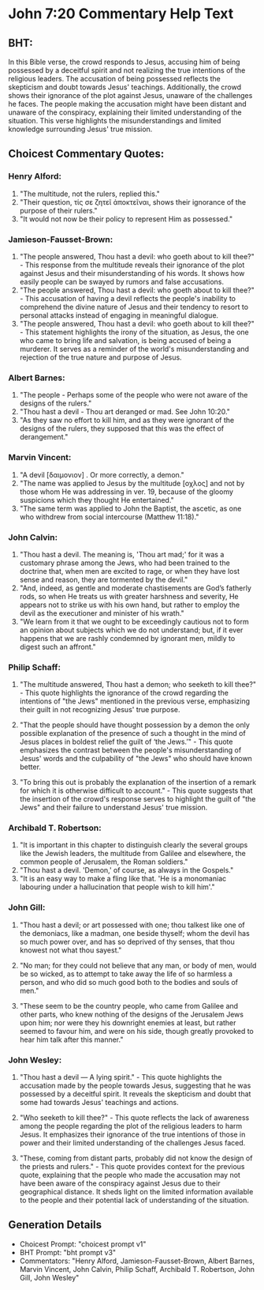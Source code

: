 # John 7:20 Commentary Help Text

## BHT:
In this Bible verse, the crowd responds to Jesus, accusing him of being possessed by a deceitful spirit and not realizing the true intentions of the religious leaders. The accusation of being possessed reflects the skepticism and doubt towards Jesus' teachings. Additionally, the crowd shows their ignorance of the plot against Jesus, unaware of the challenges he faces. The people making the accusation might have been distant and unaware of the conspiracy, explaining their limited understanding of the situation. This verse highlights the misunderstandings and limited knowledge surrounding Jesus' true mission.

## Choicest Commentary Quotes:
### Henry Alford:
1. "The multitude, not the rulers, replied this."
2. "Their question, τίς σε ζητεῖ ἀποκτεῖναι, shows their ignorance of the purpose of their rulers."
3. "It would not now be their policy to represent Him as possessed."

### Jamieson-Fausset-Brown:
1. "The people answered, Thou hast a devil: who goeth about to kill thee?" - This response from the multitude reveals their ignorance of the plot against Jesus and their misunderstanding of his words. It shows how easily people can be swayed by rumors and false accusations.
2. "The people answered, Thou hast a devil: who goeth about to kill thee?" - This accusation of having a devil reflects the people's inability to comprehend the divine nature of Jesus and their tendency to resort to personal attacks instead of engaging in meaningful dialogue.
3. "The people answered, Thou hast a devil: who goeth about to kill thee?" - This statement highlights the irony of the situation, as Jesus, the one who came to bring life and salvation, is being accused of being a murderer. It serves as a reminder of the world's misunderstanding and rejection of the true nature and purpose of Jesus.

### Albert Barnes:
1. "The people - Perhaps some of the people who were not aware of the designs of the rulers."
2. "Thou hast a devil - Thou art deranged or mad. See John 10:20."
3. "As they saw no effort to kill him, and as they were ignorant of the designs of the rulers, they supposed that this was the effect of derangement."

### Marvin Vincent:
1. "A devil [δαιμονιον] . Or more correctly, a demon." 
2. "The name was applied to Jesus by the multitude [οχλος] and not by those whom He was addressing in ver. 19, because of the gloomy suspicions which they thought He entertained."
3. "The same term was applied to John the Baptist, the ascetic, as one who withdrew from social intercourse (Matthew 11:18)."

### John Calvin:
1. "Thou hast a devil. The meaning is, 'Thou art mad;' for it was a customary phrase among the Jews, who had been trained to the doctrine that, when men are excited to rage, or when they have lost sense and reason, they are tormented by the devil."
2. "And, indeed, as gentle and moderate chastisements are God’s fatherly rods, so when He treats us with greater harshness and severity, He appears not to strike us with his own hand, but rather to employ the devil as the executioner and minister of his wrath."
3. "We learn from it that we ought to be exceedingly cautious not to form an opinion about subjects which we do not understand; but, if it ever happens that we are rashly condemned by ignorant men, mildly to digest such an affront."

### Philip Schaff:
1. "The multitude answered, Thou hast a demon; who seeketh to kill thee?" - This quote highlights the ignorance of the crowd regarding the intentions of "the Jews" mentioned in the previous verse, emphasizing their guilt in not recognizing Jesus' true purpose.

2. "That the people should have thought possession by a demon the only possible explanation of the presence of such a thought in the mind of Jesus places in boldest relief the guilt of ‘the Jews.’" - This quote emphasizes the contrast between the people's misunderstanding of Jesus' words and the culpability of "the Jews" who should have known better.

3. "To bring this out is probably the explanation of the insertion of a remark for which it is otherwise difficult to account." - This quote suggests that the insertion of the crowd's response serves to highlight the guilt of "the Jews" and their failure to understand Jesus' true mission.

### Archibald T. Robertson:
1. "It is important in this chapter to distinguish clearly the several groups like the Jewish leaders, the multitude from Galilee and elsewhere, the common people of Jerusalem, the Roman soldiers." 
2. "Thou hast a devil. 'Demon,' of course, as always in the Gospels."
3. "It is an easy way to make a fling like that. 'He is a monomaniac labouring under a hallucination that people wish to kill him'."

### John Gill:
1. "Thou hast a devil; or art possessed with one; thou talkest like one of the demoniacs, like a madman, one beside thyself; whom the devil has so much power over, and has so deprived of thy senses, that thou knowest not what thou sayest." 

2. "No man; for they could not believe that any man, or body of men, would be so wicked, as to attempt to take away the life of so harmless a person, and who did so much good both to the bodies and souls of men."

3. "These seem to be the country people, who came from Galilee and other parts, who knew nothing of the designs of the Jerusalem Jews upon him; nor were they his downright enemies at least, but rather seemed to favour him, and were on his side, though greatly provoked to hear him talk after this manner."

### John Wesley:
1. "Thou hast a devil — A lying spirit." - This quote highlights the accusation made by the people towards Jesus, suggesting that he was possessed by a deceitful spirit. It reveals the skepticism and doubt that some had towards Jesus' teachings and actions.

2. "Who seeketh to kill thee?" - This quote reflects the lack of awareness among the people regarding the plot of the religious leaders to harm Jesus. It emphasizes their ignorance of the true intentions of those in power and their limited understanding of the challenges Jesus faced.

3. "These, coming from distant parts, probably did not know the design of the priests and rulers." - This quote provides context for the previous quote, explaining that the people who made the accusation may not have been aware of the conspiracy against Jesus due to their geographical distance. It sheds light on the limited information available to the people and their potential lack of understanding of the situation.


## Generation Details
- Choicest Prompt: "choicest prompt v1"
- BHT Prompt: "bht prompt v3"
- Commentators: "Henry Alford, Jamieson-Fausset-Brown, Albert Barnes, Marvin Vincent, John Calvin, Philip Schaff, Archibald T. Robertson, John Gill, John Wesley"
